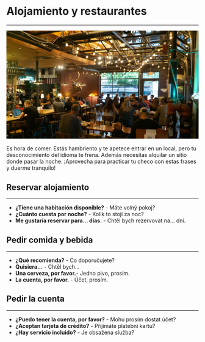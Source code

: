 # Alojamiento y restaurantes
***
![](img/restaurante.jpg)

Es hora de comer. Estás hambriento y te apetece entrar en un local, pero tu desconocimiento del idioma te frena. Además necesitas alquilar un sitio donde pasar la noche. ¡Aprovecha para practicar tu checo con estas frases y duerme tranquilo!


## Reservar alojamiento
***
- **¿Tiene una habitación disponible?** - Máte volný pokoj?
- **¿Cuánto cuesta por noche?** - Kolik to stojí za noc?
- **Me gustaría reservar para... días.** - Chtěl bych rezervovat na... dní.

## Pedir comida y bebida
***
- **¿Qué recomienda?** - Co doporučujete?
- **Quisiera...** - Chtěl bych...
- **Una cerveza, por favor.**- Jedno pivo, prosím.
- **La cuenta, por favor.** - Účet, prosím.





## Pedir la cuenta
***
- **¿Puedo tener la cuenta, por favor?** - Mohu prosím dostat účet?
- **¿Aceptan tarjeta de crédito?** - Přijímáte platební kartu?
- **¿Hay servicio incluido?** - Je obsažena služba?